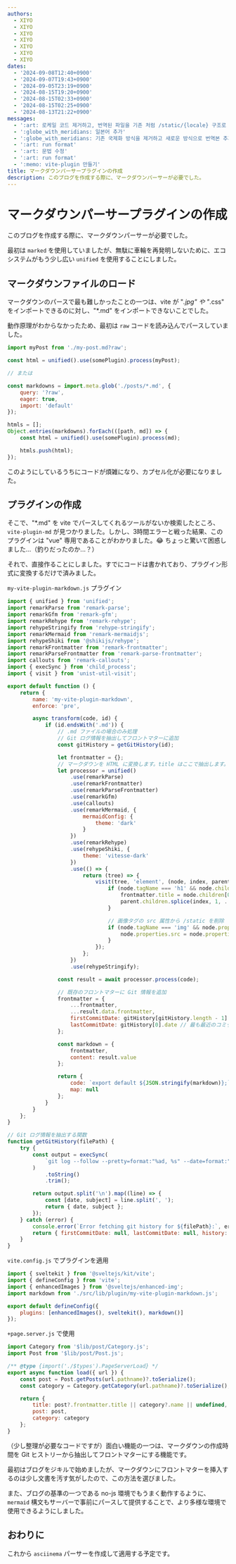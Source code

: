 ```yaml
---
authors:
  - XIYO
  - XIYO
  - XIYO
  - XIYO
  - XIYO
  - XIYO
  - XIYO
dates:
  - '2024-09-08T12:40+0900'
  - '2024-09-07T19:43+0900'
  - '2024-09-05T23:19+0900'
  - '2024-08-15T19:20+0900'
  - '2024-08-15T02:33+0900'
  - '2024-08-15T02:25+0900'
  - '2024-08-13T21:22+0900'
messages:
  - ':art: 로케일 코드 제거하고, 번역된 파일을 기존 처럼 /static/{locale} 구조로 저장'
  - ':globe_with_meridians: 일본어 추가'
  - ':globe_with_meridians: 기존 국제화 방식을 제거하고 새로운 방식으로 번역본 추가'
  - ':art: run format'
  - ':art: 문법 수정'
  - ':art: run format'
  - ':memo: vite-plugin 만들기'
title: マークダウンパーサープラグインの作成
description: このブログを作成する際に、マークダウンパーサーが必要でした。
---
```

# マークダウンパーサープラグインの作成

このブログを作成する際に、マークダウンパーサーが必要でした。

最初は `marked` を使用していましたが、無駄に車輪を再発明しないために、エコシステムがもう少し広い `unified` を使用することにしました。

## マークダウンファイルのロード

マークダウンのパースで最も難しかったことの一つは、vite が "*.jpg" や "*.css" をインポートできるのに対し、"*.md" をインポートできないことでした。

動作原理がわからなかったため、最初は `raw` コードを読み込んでパースしていました。

```js
import myPost from './my-post.md?raw';

const html = unified().use(somePlugin).process(myPost);

// または

const markdowns = import.meta.glob('./posts/*.md', {
	query: '?raw',
	eager: true,
	import: 'default'
});

htmls = [];
Object.entries(markdowns).forEach(([path, md]) => {
	const html = unified().use(somePlugin).process(md);

	htmls.push(html);
});
```

このようにしているうちにコードが煩雑になり、カプセル化が必要になりました。

## プラグインの作成

そこで、"*.md" を vite でパースしてくれるツールがないか検索したところ、`vite-plugin-md` が見つかりました。しかし、3時間エラーと戦った結果、このプラグインは "vue" 専用であることがわかりました。😂 ちょっと驚いて困惑しました...（釣りだったのか...？）

それで、直接作ることにしました。すでにコードは書かれており、プラグイン形式に変換するだけで済みました。

`my-vite-plugin-markdown.js` プラグイン

```js
import { unified } from 'unified';
import remarkParse from 'remark-parse';
import remarkGfm from 'remark-gfm';
import remarkRehype from 'remark-rehype';
import rehypeStringify from 'rehype-stringify';
import remarkMermaid from 'remark-mermaidjs';
import rehypeShiki from '@shikijs/rehype';
import remarkFrontmatter from 'remark-frontmatter';
import remarkParseFrontmatter from 'remark-parse-frontmatter';
import callouts from 'remark-callouts';
import { execSync } from 'child_process';
import { visit } from 'unist-util-visit';

export default function () {
	return {
		name: 'my-vite-plugin-markdown',
		enforce: 'pre',

		async transform(code, id) {
			if (id.endsWith('.md')) {
				// .md ファイルの場合のみ処理
				// Git ログ情報を抽出してフロントマターに追加
				const gitHistory = getGitHistory(id);

				let frontmatter = {};
				// マークダウンを HTML に変換します。title はここで抽出します。
				let processor = unified()
					.use(remarkParse)
					.use(remarkFrontmatter)
					.use(remarkParseFrontmatter)
					.use(remarkGfm)
					.use(callouts)
					.use(remarkMermaid, {
						mermaidConfig: {
							theme: 'dark'
						}
					})
					.use(remarkRehype)
					.use(rehypeShiki, {
						theme: 'vitesse-dark'
					})
					.use(() => {
						return (tree) => {
							visit(tree, 'element', (node, index, parent) => {
								if (node.tagName === 'h1' && node.children && node.children.length > 0) {
									frontmatter.title = node.children[0].value || '';
									parent.children.splice(index, 1, ...node.children);
								}

								// 画像タグの src 属性から /static を削除
								if (node.tagName === 'img' && node.properties && node.properties.src) {
									node.properties.src = node.properties.src.replace(/^\/static/, '');
								}
							});
						};
					})
					.use(rehypeStringify);

				const result = await processor.process(code);

				// 既存のフロントマターに Git 情報を追加
				frontmatter = {
					...frontmatter,
					...result.data.frontmatter,
					firstCommitDate: gitHistory[gitHistory.length - 1].date, // 最も古いコミット
					lastCommitDate: gitHistory[0].date // 最も最近のコミット
				};

				const markdown = {
					frontmatter,
					content: result.value
				};

				return {
					code: `export default ${JSON.stringify(markdown)};`,
					map: null
				};
			}
		}
	};
}

// Git ログ情報を抽出する関数
function getGitHistory(filePath) {
	try {
		const output = execSync(
			`git log --follow --pretty=format:"%ad, %s" --date=format:"%Y-%m-%dT%H:%M%z" "${filePath}"`
		)
			.toString()
			.trim();

		return output.split('\n').map((line) => {
			const [date, subject] = line.split(', ');
			return { date, subject };
		});
	} catch (error) {
		console.error(`Error fetching git history for ${filePath}:`, error);
		return { firstCommitDate: null, lastCommitDate: null, history: [] };
	}
}
```

`vite.config.js` でプラグインを適用

```js
import { sveltekit } from '@sveltejs/kit/vite';
import { defineConfig } from 'vite';
import { enhancedImages } from '@sveltejs/enhanced-img';
import markdown from './src/lib/plugin/my-vite-plugin-markdown.js';

export default defineConfig({
	plugins: [enhancedImages(), sveltekit(), markdown()]
});
```

`+page.server.js` で使用

```js
import Category from '$lib/post/Category.js';
import Post from '$lib/post/Post.js';

/** @type {import('./$types').PageServerLoad} */
export async function load({ url }) {
	const post = Post.getPosts(url.pathname)?.toSerialize();
	const category = Category.getCategory(url.pathname)?.toSerialize();

	return {
		title: post?.frontmatter.title || category?.name || undefined,
		post: post,
		category: category
	};
}
```

（少し整理が必要なコードですが）面白い機能の一つは、マークダウンの作成時間を Git ヒストリーから抽出してフロントマターにする機能です。

最初はブログをジキルで始めましたが、マークダウンにフロントマターを挿入するのは少し文書を汚す気がしたので、この方法を選びました。

また、ブログの基準の一つである no-js 環境でもうまく動作するように、`mermaid` 構文もサーバーで事前にパースして提供することで、より多様な環境で使用できるようにしました。

## おわりに

これから `asciinema` パーサーを作成して適用する予定です。


